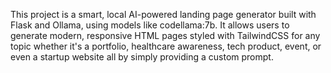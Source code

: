 This project is a smart, local AI-powered landing page generator built with Flask and Ollama, using models like codellama:7b.
It allows users to generate modern, responsive HTML pages styled with TailwindCSS for any topic 
whether it's a portfolio, healthcare awareness, tech product, event, or even a startup website all by simply providing a custom prompt.
